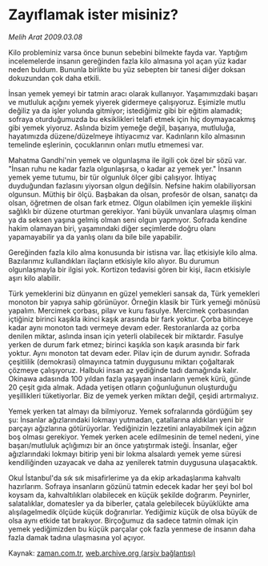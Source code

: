 # Zayıflamak ister misiniz?

*Melih Arat 2009.03.08*

<tr><td class="metin" colspan="2" style="padding-top: 20px; padding-left: 5px; padding-right: 10px;">Kilo probleminiz varsa önce bunun sebebini bilmekte fayda var. Yaptığım incelemelerde insanın gereğinden fazla kilo almasına yol açan yüz kadar neden buldum. Bununla birlikte bu yüz sebepten bir tanesi diğer doksan dokuzundan çok daha etkili.</td></tr><tr><td class="metin" colspan="2" style="padding-top: 20px; padding-left: 5px; padding-right: 10px;"><p>İnsan yemek yemeyi bir tatmin aracı olarak kullanıyor. Yaşamımızdaki başarı ve mutluluk açığını yemek yiyerek gidermeye çalışıyoruz. Eşimizle mutlu değiliz ya da işler yolunda gitmiyor; istediğimiz gibi bir eğitim alamadık; sofraya oturduğumuzda bu eksiklikleri telafi etmek için hiç doymayacakmış gibi yemek yiyoruz. Aslında bizim yemeğe değil, başarıya, mutluluğa, hayatımızda düzene/düzelmeye ihtiyacımız var. Kadınların kilo almasının temelinde eşlerinin, çocuklarının onları mutlu etmemesi var.
<p>Mahatma Gandhi'nin yemek ve olgunlaşma ile ilgili çok özel bir sözü var. "İnsan ruhu ne kadar fazla olgunlaşırsa, o kadar az yemek yer." İnsanın yemek yeme tutumu, bir tür olgunluk ölçer gibi çalışıyor. İhtiyaç duyduğundan fazlasını yiyorsan olgun değilsin. Nefsine hakim olabiliyorsan olgunsun. Müthiş bir ölçü. Başbakan da olsan, profesör de olsan, sanatçı da olsan, öğretmen de olsan fark etmez. Olgun olabilmen için yemekle ilişkini sağlıklı bir düzene oturtman gerekiyor. Yani büyük unvanlara ulaşmış olman ya da seksen yaşına gelmiş olman seni olgun yapmıyor. Sofrada kendine hakim olamayan biri, yaşamındaki diğer seçimlerde doğru olanı yapamayabilir ya da yanlış olanı da bile bile yapabilir.
<p>Gereğinden fazla kilo alma konusunda bir istisna var. İlaç etkisiyle kilo alma. Bazılarımız kullandıkları ilaçların etkisiyle kilo alıyor. Bu durumun olgunlaşmayla bir ilgisi yok. Kortizon tedavisi gören bir kişi, ilacın etkisiyle aşırı kilo alabilir.
<p>Türk yemeklerini biz dünyanın en güzel yemekleri sansak da, Türk yemekleri monoton bir yapıya sahip görünüyor. Örneğin klasik bir Türk yemeği mönüsü yapalım. Mercimek çorbası, pilav ve kuru fasulye. Mercimek çorbasından içtiğiniz birinci kaşıkla ikinci kaşık arasında bir fark yoktur. Çorba bitinceye kadar aynı monoton tadı vermeye devam eder. Restoranlarda az çorba denilen miktar, aslında insan için yeterli olabilecek bir miktardır. Fasulye yerken de durum fark etmez; birinci kaşıkla son kaşık arasında bir fark yoktur. Aynı monoton tat devam eder. Pilav için de durum aynıdır. Sofrada çeşitlilik (demokrasi) olmayınca tatmin duygusunu miktarı çoğaltarak çözmeye çalışıyoruz. Halbuki insan az yediğinde tadı damağında kalır. Okinawa adasında 100 yıldan fazla yaşayan insanların yemek kürü, günde 20 çeşit gıda almak. Adada yetişen otların çoğunluğunun oluşturduğu yeşillikleri tüketiyorlar. Biz de yemek yerken miktarı değil, çeşidi artırmalıyız.
<p>Yemek yerken tat almayı da bilmiyoruz. Yemek sofralarında gördüğüm şey şu: İnsanlar ağızlarındaki lokmayı yutmadan, çatallarına aldıkları yeni bir parçayı ağızlarına götürüyorlar. Yediğinizin lezzetini anlayabilmek için ağzın boş olması gerekiyor. Yemek yerken acele edilmesinin de temel nedeni, yine başarı/mutluluk açlığımızı bir an önce yatıştırmak isteği. İnsanlar, eğer ağızlarındaki lokmayı bitirip yeni bir lokma alsalardı yemek yeme süresi kendiliğinden uzayacak ve daha az yenilerek tatmin duygusuna ulaşacaktık.
<p>Okul İstanbul'da sık sık misafirlerime ya da ekip arkadaşlarıma kahvaltı hazırlarım. Sofraya insanların gözünü tatmin edecek kadar her şeyi bol bol koysam da, kahvaltılıkları olabilecek en küçük şekilde doğrarım. Peynirler, salatalıklar, domatesler ya da biberler, çatala gelebilecek büyüklükte ama alışılagelmedik ölçüde küçük doğranırlar. Yediğimiz küçük de olsa büyük de olsa aynı etkide tat bırakıyor. Birçoğumuz da sadece tatmin olmak için yemek yediğimizden bu küçük parçalar çok fazla yenmese de insanın daha fazla damak tadına ulaşmasına yol açıyor.<br/></p></p></p></p></p></p></td></tr>

Kaynak: [zaman.com.tr](http://zaman.com.tr/yazar.do?yazino=822794), [web.archive.org (arşiv bağlantısı)](http://web.archive.org/web/20090409204629/http://www.zaman.com.tr:80/yazar.do?yazino=822794)
